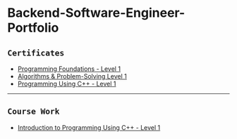 # Backend-Software-Engineer-Portfolio


## `Certificates`

* [Programming Foundations - Level 1](https://programmingadvices.com/courses/1808721/certificate)
* [Algorithms & Problem-Solving Level 1](https://programmingadvices.com/courses/1810501/certificate)
* [Programming Using C++ - Level 1](https://programmingadvices.com/courses/1811421/certificate)

---

## `Course Work`

* [Introduction to Programming Using C++ - Level 1](https://github.com/MohamedBadwy360/Introduction-to-Programming-Using-C---Level-1)
